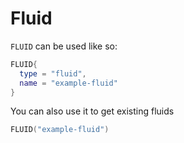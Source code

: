 # Fluid
`FLUID` can be used like so:
```lua
FLUID{
  type = "fluid",
  name = "example-fluid"
}
```
You can also use it to get existing fluids
```lua
FLUID("example-fluid")
```
